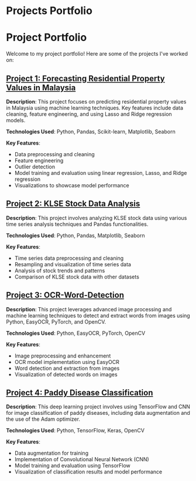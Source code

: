 # Projects Portfolio

# Project Portfolio

Welcome to my project portfolio! Here are some of the projects I've worked on:

## [Project 1: Forecasting Residential Property Values in Malaysia](https://github.com/naimzol/Forecasting-Residential-Property-Values)

**Description**: This project focuses on predicting residential property values in Malaysia using machine learning techniques. Key features include data cleaning, feature engineering, and using Lasso and Ridge regression models.

**Technologies Used**: Python, Pandas, Scikit-learn, Matplotlib, Seaborn

**Key Features**:
- Data preprocessing and cleaning
- Feature engineering
- Outlier detection
- Model training and evaluation using linear regression, Lasso, and Ridge regression
- Visualizations to showcase model performance

## [Project 2: KLSE Stock Data Analysis](https://github.com/naimzol/KLSE-Stock-Data-Analysis)

**Description**: This project involves analyzing KLSE stock data using various time series analysis techniques and Pandas functionalities.

**Technologies Used**: Python, Pandas, Matplotlib, Seaborn

**Key Features**:
- Time series data preprocessing and cleaning
- Resampling and visualization of time series data
- Analysis of stock trends and patterns
- Comparison of KLSE stock data with other datasets

## [Project 3: OCR-Word-Detection](https://github.com/naimzol/OCR-Word-Detection)

**Description**: This project leverages advanced image processing and machine learning techniques to detect and extract words from images using Python, EasyOCR, PyTorch, and OpenCV.

**Technologies Used**: Python, EasyOCR, PyTorch, OpenCV

**Key Features**:
- Image preprocessing and enhancement
- OCR model implementation using EasyOCR
- Word detection and extraction from images
- Visualization of detected words on images

## [Project 4: Paddy Disease Classification](https://github.com/naimzol/Paddy-Disease-Classification)

**Description**: This deep learning project involves using TensorFlow and CNN for image classification of paddy diseases, including data augmentation and the use of the Adam optimizer.

**Technologies Used**: Python, TensorFlow, Keras, OpenCV

**Key Features**:
- Data augmentation for training
- Implementation of Convolutional Neural Network (CNN)
- Model training and evaluation using TensorFlow
- Visualization of classification results and model performance
